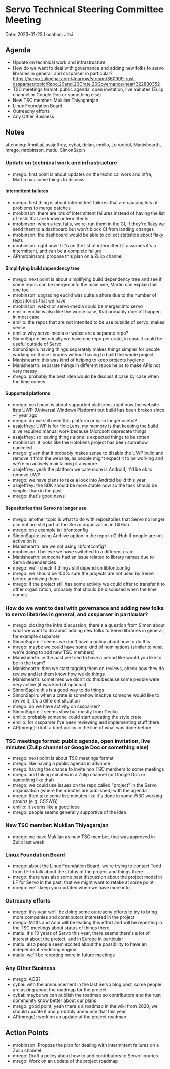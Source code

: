 # Servo Technical Steering Committee Meeting

Date: 2023-01-23
Location: Jitsi

## Agenda

* Update on technical work and infrastructure
* How do we want to deal with governance and adding new folks to servo libraries in general, and cssparser in particular?
  https://servo.zulipchat.com/#narrow/stream/360909-rust-cssparser/topic/Repo.20and.20Crate.20Governance/near/322880352
* TSC meetings format: public agenda, open invitation, live minutes (Zulip channel or Google Doc or something else)
* New TSC member: Mukilan Thiyagarajan
* Linux Foundation Board
* Outreachy efforts
* Any Other Business

## Notes

attending: AnniLai, asajeffrey, cybai, delan, emilio, Loirooriol, Manishearth, mrego, mrobinson, matlu, SimonSapin

### Update on technical work and infrastructure

- mrego: first point is about updates on the technical work and infra, Martin has some things to discuss

#### Intermittent failures

- mrego: first thing is about intermittent failures that are causing lots of problems to merge patches
- mrobinson: there are lots of intermittent failures instead of having the list of tests that are known intermittents
- mrobinson: when a test fails, we re-run them in the CI, if they're flaky we send them to a dashboard but won't block CI from landing changes
- mrobinson: the dashboard would be able to collect statistics about flaky tests
- mrobinson: right now if it's on the list of intermittent it assumes it's a intermittent, and can be a complete failure
- AP(mrobinson): propose this plan on a Zulip channel

#### Simplifying build dependency tree

- mrego: next point is about simplifying build dependency tree and see if some repos can be merged into the main one, Martin can explain this one too
- mrobinson: upgrading euclid was quite a shore due to the number of repositories that we have
- mrobinson: webxr or servo-media could be merged into servo
- emilio: euclid is also like the worse case, that probably doesn't happen in most case
- emilio: the repos that are not intended to be use outside of servo, makes sense
- emilio: why servo-media or webxr are a separate repo?
- SimonSapin: historically we have one repo per crate, in case it could be useful outside of Servo
- SimonSapin: having things separately makes things simpler for people working on those libraries without having to build the whole project
- Manishearth: this was kind of helping to keep projects hygiene
- Manishearth: separate things in different repos helps to make APIs not very messy
- mrego: probably the best idea would be discuss it case by case when the time comes

#### Supported platforms

- mrego: next point is about supported platforms, right now the website lists UWP (Universal Windows Platform) but build has been broken since ~1 year ago
- mrego: do we still need this platform or is no longer useful?
- asajeffrey: UWP is for HoloLens, my memory is that keeping the build alive required manual work because Microsoft deprecate things
- asajeffrey: so leaving things alone is expected things to be rotten
- mrobinson: it looks like the HoloLens project has been somehow canceled
- mrego: given that it probably makes sense to disable the UWP build and remove it from the website, as people might expect it to be working and we're no actively maintaining it anymore
- asajeffrey: yeah the platform we care more is Android, it'd be ok to remove UWP
- mrego: we have plans to take a look into Android build this year
- asajeffrey: the SDK should be more stable now so the task should be simpler than in the past
- mrego: that's good news

#### Repositories that Servo no longer use

- mrego: another topic is what to do with repositories that Servo no longer use but are still part of the Servo organization in GitHub
- mrego: one example is libfontconfig
- SimonSapin: using Archive option in the repo in GitHub if people are not active on it
- Manishearth: are we not using libfontconfig?
- mrobinson: I believe we have switched to a different crate
- Manishearth: someone had an issue related to library names due to Servo dependencies
- mrego: we'll check if things still depend on libfontconfig
- mrego: we should be 100% sure the projects are not used by Servo before archiving them
- mrego: if the project still has some activity we could offer to transfer it to other organization, probably that should be discussed when the time comes

###  How do we want to deal with governance and adding new folks to servo libraries in general, and cssparser in particular?

- mrego: closing the infra discussion, there's a question from Simon about what we want to do about adding new folks to Servo libraries in general, for example cssparser
- SimonSapin: it seems we don't have a policy about how to do this
- mrego: maybe we could have some kind of nominations (similar to what we're doing to add new TSC members)
- Manishearth: in the past we tried to have a period like would you like to be in the team?
- Manishearth: then we start tagging them on reviews, check how they do review and let them know how we do things
- Manishearth: sometimes we didn't do this because some people were very active (it was kind of optional)
- SimonSapin: this is a good way to do things
- SimonSapin: when a crate is somehow inactive someone would like to revive it, it's a different situation
- mrego: do we have activity on cssparser?
- SimonSapin: it seems slow but mostly from Gecko
- emilio: probably someone could start updating the style crate
- emilio: for cssparser I've been reviewing and implementing stuff there
- AP(mrego): draft a brief policy in the line of what was done before

### TSC meetings format: public agenda, open invitation, live minutes (Zulip channel or Google Doc or something else)

- mrego: next point is about TSC meetings format
- mrego: like having a public agenda in advance
- mrego: having the chance to invite non TSC members to some meetings
- mrego: and taking minutes in a Zulip channel (or Google Doc or something like that)
- mrego: we could use issues on the repo called "project" in the Servo organization (where the minutes are published) with the agenda
- mrego: then take some live minutes like it's done in some W3C working groups (e.g. CSSWG)
- emilio: it seems like a good idea
- mrego: people seems generally supportive of the idea

### New TSC member: Mukilan Thiyagarajan

- mrego: we have Mukilan as new TSC member, that was approved in Zulip last week

### Linux Foundation Board

- mrego: about the Linux Foundation Board, we're trying to contact Todd from LF to talk about the status of the project and things there
- mrego: there was also some past discussion about the project model in LF for Servo in the past, that we might want to retake at some point
- mrego: we'll keep you updated when we have more info

### Outreachy efforts

- mrego: this year we'll be doing some outreachy efforts to try to bring more companies and contributors interested in the project
- mrego: Matts and Anni will be leading this effort and will be reporting in the TSC meetings about status of things there
- matlu: it's 10 years of Servo this year, there seems there's a lot of interest about the project, and in Europe in particular
- matlu: also people seem excited about the possibility to have an independent rendering engine
- matlu: we'll be reporting more in future meetings

### Any Other Business

- mrego: AOB?
- cybai: with the announcement in the last Servo blog post, some people are asking about the roadmap for the project
- cybai: maybe we can publish the roadmap so contributors and the rust community know better about our plans
- mrego: good point, yeah there's a roadmap in the wiki from 2020, we should update it and probably announce that this year
- AP(mrego): work on an update of the project roadmap

## Action Points

- mrobinson: Propose the plan for dealing with intermittent failures on a Zulip channel
- mrego: Draft a policy about how to add contributors to Servo libraries
- mrego: Work on an update of the project roadmap

